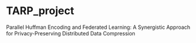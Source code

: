 # TARP_project

Parallel Huffman Encoding and Federated Learning: A Synergistic Approach for Privacy-Preserving Distributed Data Compression
